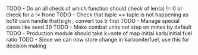 
TODO - Do an all check of which function should check of len(a) != 0 or check for a != None
TODO - Check that tuple == tuple is not happening as bc19 cant handle that(sigh , convert tos tr first
TODO - Manage special cases like seed 30 
TODO - Make combat units not step on mines by default
TODO - Production module should take k=note of map initial karb/initial fuel ratio
TODO - Since we can now store change in karbonite/fuel, use this for decision making